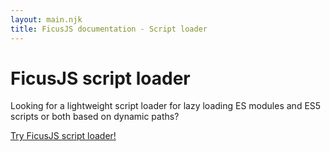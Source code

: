 ```yaml
---
layout: main.njk
title: FicusJS documentation - Script loader
---
```

# FicusJS script loader

Looking for a lightweight script loader for lazy loading ES modules and ES5 scripts or both based on dynamic paths?

[Try FicusJS script loader!](https://script.ficusjs.org)
